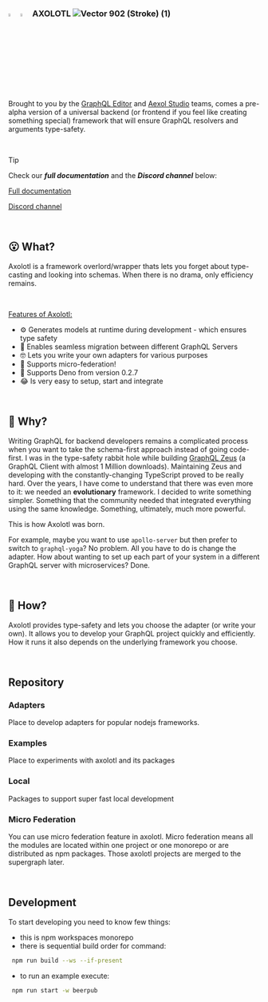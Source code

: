 ### <img src="https://github.com/user-attachments/assets/ac427bf6-6c02-48d1-bcd2-1e709eeb01d3#gh-dark-mode-only" width=4%> <img src="https://github.com/user-attachments/assets/5dc740b2-ac6d-4011-83dc-51cf1de1029a#gh-light-mode-only" width=4%> AXOLOTL ![Vector 902 (Stroke) (1)](https://github.com/user-attachments/assets/18e2f31f-a70f-4c3e-b284-3b66c989a15f)




Brought to you by the [GraphQL Editor](https://graphqleditor.com/) and [Aexol Studio](http://aexol.com/) teams, comes a pre-alpha version of a universal backend (or frontend if you feel like creating something special) framework that will ensure GraphQL resolvers and arguments type-safety. 

<br /><!--STRONA WIZUALNA: przerwa na potrzeby wizualnego oddzielenia podpisu pod tytułem/wstępu od dalszej treści i podrozdziałów-->

> [!TIP]
> Check our ***full documentation*** and the ***Discord channel*** below:

[Full documentation](https://axolotl-docs.vercel.app)

[Discord channel](https://discord.gg/f8SfgGBHRz)

<br /><!--STRONA WIZUALNA: przerwa na potrzeby wizualnego oddzielenia podpisu pod tytułem/wstępu od dalszej treści i podrozdziałów-->

## 😮 What?

Axolotl is a framework overlord/wrapper thats lets you forget about type-casting and looking into schemas. When there is no drama, only efficiency remains. 

<br /><!--STRONA WIZUALNA: przerwa na potrzeby wizualnego oddzielenia podpisu pod tytułem/wstępu od dalszej treści i podrozdziałów-->


<ins>Features of Axolotl: </ins>
- ⚙️ Generates models at runtime during development - which ensures type safety
- 🏃 Enables seamless migration between different GraphQL Servers
- 🤓 Lets you write your own adapters for various purposes
- 🐙 Supports micro-federation!
- 🦕 Supports Deno from version 0.2.7
- 😂 Is very easy to setup, start and integrate


<br /><!--STRONA WIZUALNA: przerwa na potrzeby wizualnego oddzielenia podpisu pod tytułem/wstępu od dalszej treści i podrozdziałów-->


## 🤔 Why? 

Writing GraphQL for backend developers remains a complicated process when you want to take the schema-first approach instead of going code-first. I was in the type-safety rabbit hole while building [GraphQL Zeus](https://github.com/graphql-editor/graphql-zeus) (a GraphQL Client with almost 1 Million downloads). Maintaining Zeus and developing with the constantly-changing TypeScript proved to be really hard. Over the years, I have come to understand that there was even more to it: we needed an **evolutionary** framework. I decided to write something simpler. Something that the community needed that integrated everything using the same knowledge. Something, ultimately, much more powerful.

This is how Axolotl was born.

For example, maybe you want to use `apollo-server` but then prefer to switch to `graphql-yoga`? No problem. All you have to do is change the adapter. 
How about wanting to set up each part of your system in a different GraphQL server with microservices? Done.

<br /><!--STRONA WIZUALNA: przerwa na potrzeby wizualnego oddzielenia podpisu pod tytułem/wstępu od dalszej treści i podrozdziałów-->

## 🫠 How?

Axolotl provides type-safety and lets you choose the adapter (or write your own). It allows you to develop your GraphQL project quickly and efficiently. How it runs it also depends on the underlying framework you choose. 

<br /><!--STRONA WIZUALNA: przerwa na potrzeby wizualnego oddzielenia podpisu pod tytułem/wstępu od dalszej treści i podrozdziałów-->

## Repository

### Adapters
Place to develop adapters for popular nodejs frameworks.

### Examples
Place to experiments with axolotl and its packages

### Local
Packages to support super fast local development

### Micro Federation
You can use micro federation feature in axolotl. Micro federation means all the modules are located within one project or one monorepo or are distributed as npm packages. Those axolotl projects are merged to the supergraph later. 

<br /><!--STRONA WIZUALNA: przerwa na potrzeby wizualnego oddzielenia podpisu pod tytułem/wstępu od dalszej treści i podrozdziałów-->

## Development

To start developing you need to know few things:
- this is npm workspaces monorepo
- there is sequential build order for command:
```sh
 npm run build --ws --if-present
```
- to run an example execute:
```sh
 npm run start -w beerpub
```

